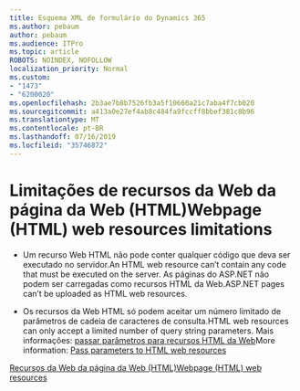 ```yaml
---
title: Esquema XML de formulário do Dynamics 365
ms.author: pebaum
author: pebaum
ms.audience: ITPro
ms.topic: article
ROBOTS: NOINDEX, NOFOLLOW
localization_priority: Normal
ms.custom:
- "1473"
- "6200020"
ms.openlocfilehash: 2b3ae7b8b7526fb3a5f10660a21c7aba4f7cb020
ms.sourcegitcommit: a413a0e27ef4ab8c484fa9fccff8bbef381c8b96
ms.translationtype: MT
ms.contentlocale: pt-BR
ms.lasthandoff: 07/16/2019
ms.locfileid: "35746872"
---
```

# <a name="webpage-html-web-resources-limitations"></a><span data-ttu-id="5fe85-102">Limitações de recursos da Web da página da Web (HTML)</span><span class="sxs-lookup"><span data-stu-id="5fe85-102">Webpage (HTML) web resources limitations</span></span>

* <span data-ttu-id="5fe85-103">Um recurso Web HTML não pode conter qualquer código que deva ser executado no servidor.</span><span class="sxs-lookup"><span data-stu-id="5fe85-103">An HTML web resource can’t contain any code that must be executed on the server.</span></span> <span data-ttu-id="5fe85-104">As páginas do ASP.NET não podem ser carregadas como recursos HTML da Web.</span><span class="sxs-lookup"><span data-stu-id="5fe85-104">ASP.NET pages can’t be uploaded as HTML web resources.</span></span>

* <span data-ttu-id="5fe85-105">Os recursos da Web HTML só podem aceitar um número limitado de parâmetros de cadeia de caracteres de consulta.</span><span class="sxs-lookup"><span data-stu-id="5fe85-105">HTML web resources can only accept a limited number of query string parameters.</span></span> <span data-ttu-id="5fe85-106">Mais informações: [passar parâmetros para recursos HTML da Web](https://docs.microsoft.com/en-us/dynamics365/customer-engagement/developer/webpage-html-web-resources#BKMK_PassingParametersToWebResources)</span><span class="sxs-lookup"><span data-stu-id="5fe85-106">More information: [Pass parameters to HTML web resources](https://docs.microsoft.com/en-us/dynamics365/customer-engagement/developer/webpage-html-web-resources#BKMK_PassingParametersToWebResources)</span></span>

[<span data-ttu-id="5fe85-107">Recursos da Web da página da Web (HTML)</span><span class="sxs-lookup"><span data-stu-id="5fe85-107">Webpage (HTML) web resources</span></span>](https://docs.microsoft.com/dynamics365/customer-engagement/developer/webpage-html-web-resources)
